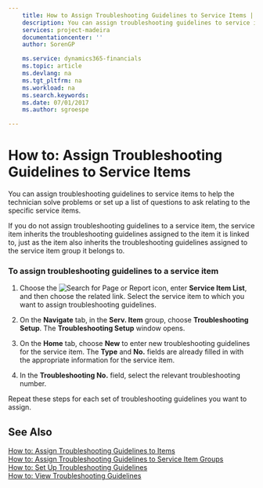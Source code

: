 ```yaml
---
    title: How to Assign Troubleshooting Guidelines to Service Items | Microsoft Docs
    description: You can assign troubleshooting guidelines to service items to help the technician solve problems or set up a list of questions to ask relating to the specific service items.
    services: project-madeira
    documentationcenter: ''
    author: SorenGP

    ms.service: dynamics365-financials
    ms.topic: article
    ms.devlang: na
    ms.tgt_pltfrm: na
    ms.workload: na
    ms.search.keywords:
    ms.date: 07/01/2017
    ms.author: sgroespe

---
```

# How to: Assign Troubleshooting Guidelines to Service Items
You can assign troubleshooting guidelines to service items to help the technician solve problems or set up a list of questions to ask relating to the specific service items.  
  
 If you do not assign troubleshooting guidelines to a service item, the service item inherits the troubleshooting guidelines assigned to the item it is linked to, just as the item also inherits the troubleshooting guidelines assigned to the service item group it belongs to.  
  
### To assign troubleshooting guidelines to a service item  
  
1.  Choose the ![Search for Page or Report](media/ui-search/search_small.png "Search for Page or Report icon") icon, enter **Service Item List**, and then choose the related link. Select the service item to which you want to assign troubleshooting guidelines.  
  
2.  On the **Navigate** tab, in the **Serv. Item** group, choose **Troubleshooting Setup**. The **Troubleshooting Setup** window opens.  
  
3.  On the **Home** tab, choose **New** to enter new troubleshooting guidelines for the service item. The **Type** and **No.** fields are already filled in with the appropriate information for the service item.  
  
4.  In the **Troubleshooting No.** field, select the relevant troubleshooting number.  
  
 Repeat these steps for each set of troubleshooting guidelines you want to assign.  
  
## See Also  
 [How to: Assign Troubleshooting Guidelines to Items](../how-to-assign-troubleshooting-guidelines-to-items.md)   
 [How to: Assign Troubleshooting Guidelines to Service Item Groups](../how-to-assign-troubleshooting-guidelines-to-service-item-groups.md)   
 [How to: Set Up Troubleshooting Guidelines](../how-to-set-up-troubleshooting-guidelines.md)   
 [How to: View Troubleshooting Guidelines](../how-to-view-troubleshooting-guidelines.md)